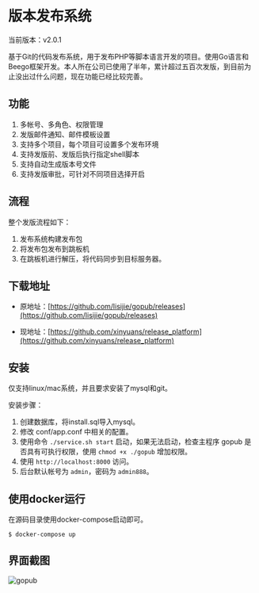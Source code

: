 # 版本发布系统

当前版本：v2.0.1

基于Git的代码发布系统，用于发布PHP等脚本语言开发的项目。使用Go语言和Beego框架开发。本人所在公司已使用了半年，累计超过五百次发版，到目前为止没出过什么问题，现在功能已经比较完善。

## 功能

1. 多帐号、多角色、权限管理
2. 发版邮件通知、邮件模板设置
3. 支持多个项目，每个项目可设置多个发布环境
4. 支持发版前、发版后执行指定shell脚本
5. 支持自动生成版本号文件
6. 支持发版审批，可针对不同项目选择开启

## 流程

整个发版流程如下：

1. 发布系统构建发布包
2. 将发布包发布到跳板机
3. 在跳板机进行解压，将代码同步到目标服务器。

## 下载地址

- 原地址：[https://github.com/lisijie/gopub/releases](https://github.com/lisijie/gopub/releases)

- 现地址：[https://github.com/xinyuans/release_platform](https://github.com/xinyuans/release_platform)
## 安装

仅支持linux/mac系统，并且要求安装了mysql和git。

安装步骤：

1. 创建数据库，将install.sql导入mysql。
2. 修改 conf/app.conf 中相关的配置。
3. 使用命令 `./service.sh start` 启动，如果无法启动，检查主程序 gopub 是否具有可执行权限，使用 `chmod +x ./gopub` 增加权限。
4. 使用 `http://localhost:8000` 访问。
5. 后台默认帐号为 `admin`，密码为 `admin888`。 

## 使用docker运行

在源码目录使用docker-compose启动即可。

	$ docker-compose up

## 界面截图

![gopub](https://raw.githubusercontent.com/lisijie/gopub/master/screenshot.png)
